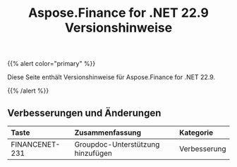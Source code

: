 ﻿---
title: Aspose.Finance for .NET 22.9 Versionshinweise
type: docs
weight: 18
url: /de/net/aspose-finance-for-net-22-9-release-notes/
---
{{% alert color="primary" %}}

Diese Seite enthält Versionshinweise für Aspose.Finance for .NET 22.9.

{{% /alert %}}

## **Verbesserungen und Änderungen**

|**Taste**|**Zusammenfassung**|**Kategorie**|
|:- |:- |:- |
|FINANCENET-231| Groupdoc-Unterstützung hinzufügen|Verbesserung|
